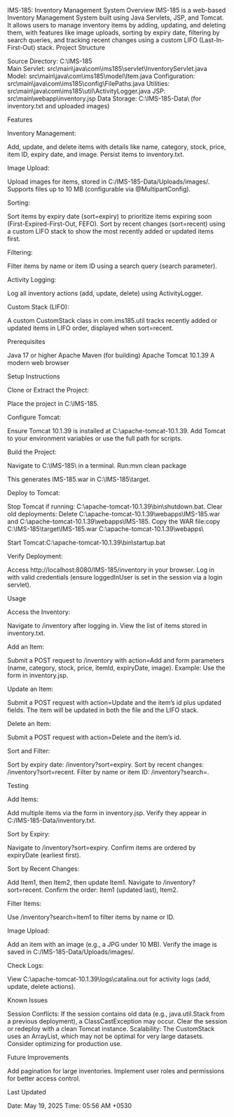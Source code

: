 IMS-185: Inventory Management System
Overview
IMS-185 is a web-based Inventory Management System built using Java Servlets, JSP, and Tomcat. It allows users to manage inventory items by adding, updating, and deleting them, with features like image uploads, sorting by expiry date, filtering by search queries, and tracking recent changes using a custom LIFO (Last-In-First-Out) stack.
Project Structure

Source Directory: C:\IMS-185\
Main Servlet: src\main\java\com\ims185\servlet\InventoryServlet.java
Model: src\main\java\com\ims185\model\Item.java
Configuration: src\main\java\com\ims185\config\FilePaths.java
Utilities: src\main\java\com\ims185\util\ActivityLogger.java
JSP: src\main\webapp\inventory.jsp
Data Storage: C:\IMS-185-Data\ (for inventory.txt and uploaded images)

Features

Inventory Management:

Add, update, and delete items with details like name, category, stock, price, item ID, expiry date, and image.
Persist items to inventory.txt.


Image Upload:

Upload images for items, stored in C:/IMS-185-Data/Uploads/images/.
Supports files up to 10 MB (configurable via @MultipartConfig).


Sorting:

Sort items by expiry date (sort=expiry) to prioritize items expiring soon (First-Expired-First-Out, FEFO).
Sort by recent changes (sort=recent) using a custom LIFO stack to show the most recently added or updated items first.


Filtering:

Filter items by name or item ID using a search query (search parameter).


Activity Logging:

Log all inventory actions (add, update, delete) using ActivityLogger.


Custom Stack (LIFO):

A custom CustomStack class in com.ims185.util tracks recently added or updated items in LIFO order, displayed when sort=recent.



Prerequisites

Java 17 or higher
Apache Maven (for building)
Apache Tomcat 10.1.39
A modern web browser

Setup Instructions

Clone or Extract the Project:

Place the project in C:\IMS-185\.


Configure Tomcat:

Ensure Tomcat 10.1.39 is installed at C:\apache-tomcat-10.1.39\.
Add Tomcat to your environment variables or use the full path for scripts.


Build the Project:

Navigate to C:\IMS-185\ in a terminal.
Run:mvn clean package


This generates IMS-185.war in C:\IMS-185\target\.


Deploy to Tomcat:

Stop Tomcat if running: C:\apache-tomcat-10.1.39\bin\shutdown.bat.
Clear old deployments: Delete C:\apache-tomcat-10.1.39\webapps\IMS-185.war and C:\apache-tomcat-10.1.39\webapps\IMS-185\.
Copy the WAR file:copy C:\IMS-185\target\IMS-185.war C:\apache-tomcat-10.1.39\webapps\


Start Tomcat:C:\apache-tomcat-10.1.39\bin\startup.bat




Verify Deployment:

Access http://localhost:8080/IMS-185/inventory in your browser.
Log in with valid credentials (ensure loggedInUser is set in the session via a login servlet).



Usage

Access the Inventory:

Navigate to /inventory after logging in.
View the list of items stored in inventory.txt.


Add an Item:

Submit a POST request to /inventory with action=Add and form parameters (name, category, stock, price, itemId, expiryDate, image).
Example: Use the form in inventory.jsp.


Update an Item:

Submit a POST request with action=Update and the item’s id plus updated fields.
The item will be updated in both the file and the LIFO stack.


Delete an Item:

Submit a POST request with action=Delete and the item’s id.


Sort and Filter:

Sort by expiry date: /inventory?sort=expiry.
Sort by recent changes: /inventory?sort=recent.
Filter by name or item ID: /inventory?search=<query>.



Testing

Add Items:

Add multiple items via the form in inventory.jsp.
Verify they appear in C:/IMS-185-Data/inventory.txt.


Sort by Expiry:

Navigate to /inventory?sort=expiry.
Confirm items are ordered by expiryDate (earliest first).


Sort by Recent Changes:

Add Item1, then Item2, then update Item1.
Navigate to /inventory?sort=recent.
Confirm the order: Item1 (updated last), Item2.


Filter Items:

Use /inventory?search=Item1 to filter items by name or ID.


Image Upload:

Add an item with an image (e.g., a JPG under 10 MB).
Verify the image is saved in C:/IMS-185-Data/Uploads/images/.


Check Logs:

View C:\apache-tomcat-10.1.39\logs\catalina.out for activity logs (add, update, delete actions).



Known Issues

Session Conflicts: If the session contains old data (e.g., java.util.Stack from a previous deployment), a ClassCastException may occur. Clear the session or redeploy with a clean Tomcat instance.
Scalability: The CustomStack uses an ArrayList, which may not be optimal for very large datasets. Consider optimizing for production use.

Future Improvements

Add pagination for large inventories.
Implement user roles and permissions for better access control.

Last Updated

Date: May 19, 2025
Time: 05:56 AM +0530

